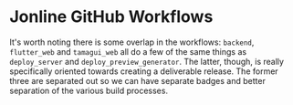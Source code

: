 # Jonline GitHub Workflows

It's worth noting there is some overlap in the workflows: `backend`, `flutter_web` and `tamagui_web` all do a few of the same things as `deploy_server` and `deploy_preview_generator`. The latter, though, is really specifically oriented towards creating a deliverable release. The former three are separated out so we can have separate badges and better separation of the various build processes.
